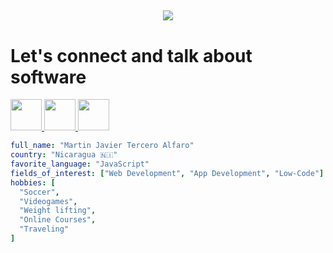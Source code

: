 ## 

<!--
**martin-tercero1/martin-tercero1** is a ✨ _special_ ✨ repository because its `README.md` (this file) appears on your GitHub profile.

Here are some ideas to get you started:

- 🔭 I’m currently working on ...
- 🌱 I’m currently learning ...
- 👯 I’m looking to collaborate on ...
- 🤔 I’m looking for help with ...
- 💬 Ask me about ...
- 📫 How to reach me: ...
- 😄 Pronouns: ...
- ⚡ Fun fact: ...
-->
<p align="center">
    <img src="https://capsule-render.vercel.app/api?text=Hi%20there%20👋!&animation=fadeIn&type=waving&color=gradient&height=100"/>
</p>

<h1>Let's connect and talk about software</h1>

<a target="_blank" href="https://martin-tercero.com">
  <img height="50" src="https://img.icons8.com/color/48/web-design.png"/>
</a>
<a target="_blank" href="https://linkedin.com/in/martin-tercero">
  <img height="50" src="https://img.icons8.com/color/48/linkedin.png"/>
</a>
<a target="_blank" href="https://www.tiktok.com/@martin_tercero1">
  <img height="50" src="https://img.icons8.com/color/48/tiktok--v1.png"/>
</a>

```yaml
full_name: "Martin Javier Tercero Alfaro"
country: "Nicaragua 🇳🇮"
favorite_language: "JavaScript"
fields_of_interest: ["Web Development", "App Development", "Low-Code"]
hobbies: [
  "Soccer",
  "Videogames",
  "Weight lifting",
  "Online Courses",
  "Traveling"
]
```
